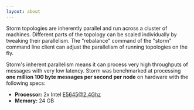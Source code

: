 ```yaml
---
layout: about
---
```


Storm topologies are inherently parallel and run across a cluster of machines. Different parts of the topology can be scaled individually by tweaking their parallelism. The "rebalance" command of the "storm" command line client can adjust the parallelism of running topologies on the fly. 

Storm's inherent parallelism means it can process very high throughputs of messages with very low latency. Storm was benchmarked at processing **one million 100 byte messages per second per node** on hardware with the following specs:

 * **Processor:** 2x Intel E5645@2.4Ghz 
 * **Memory:** 24 GB

